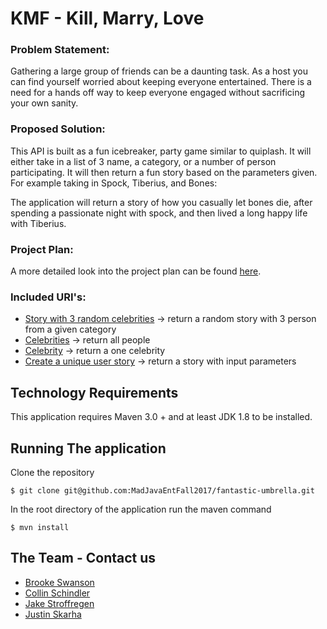# KMF - Kill, Marry, Love
### Problem Statement:
Gathering a large group of friends can be a daunting task.  As a host you can find yourself worried about keeping everyone
entertained. There is a need for a hands off way to keep everyone engaged without sacrificing your own sanity. 

### Proposed Solution:
This API is built as a fun icebreaker, party game similar to quiplash.  It will either take in a list of 3 name, a category, or a number 
of person participating.  It will then return a fun story based on the parameters given. For example taking in Spock, Tiberius, 
and Bones: 

The application will return a story of how you casually let bones die, after spending a passionate night with spock, and 
then lived a long happy life with Tiberius.  

### Project Plan:

A more detailed look into the project plan can be found [here](design.md).

### Included URI's:
- [Story with 3 random celebrities](http://18.221.209.59:8080/kmf/api/person/story) -> return a random story with 3 person from a given category
- [Celebrities](http://18.221.209.59:8080/kmf/api/person) -> return all people
- [Celebrity](http://18.221.209.59:8080/kmf/api/person/2) -> return a one celebrity
- [Create a unique user story](http://18.221.209.59:8080/kmf/api/story/userStory?killChoice=Collin&marryChoice=Justin&loveChoice=Jake) -> return a story with input parameters

## Technology Requirements

This application requires Maven 3.0 + and at least JDK 1.8 to be installed. 


## Running The application

Clone the repository 
```
$ git clone git@github.com:MadJavaEntFall2017/fantastic-umbrella.git
```

In the root directory of the application run the maven command 
```
$ mvn install
```

## The Team - Contact us
- [Brooke Swanson](mailto:kmf@kmf.com) 
- [Collin Schindler](mailto:)
- [Jake Stroffregen](mailto:)
- [Justin Skarha](mailto:) 
